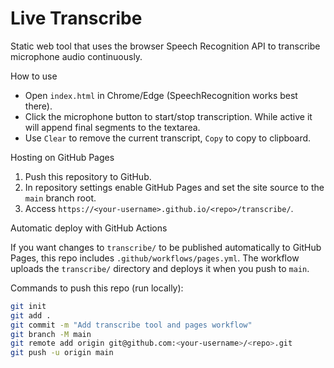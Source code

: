 # Live Transcribe

Static web tool that uses the browser Speech Recognition API to transcribe microphone audio continuously.

How to use

- Open `index.html` in Chrome/Edge (SpeechRecognition works best there).
- Click the microphone button to start/stop transcription. While active it will append final segments to the textarea.
- Use `Clear` to remove the current transcript, `Copy` to copy to clipboard.

Hosting on GitHub Pages

1. Push this repository to GitHub.
2. In repository settings enable GitHub Pages and set the site source to the `main` branch root.
3. Access `https://<your-username>.github.io/<repo>/transcribe/`.

Automatic deploy with GitHub Actions

If you want changes to `transcribe/` to be published automatically to GitHub Pages, this repo includes `.github/workflows/pages.yml`. The workflow uploads the `transcribe/` directory and deploys it when you push to `main`.

Commands to push this repo (run locally):

```bash
git init
git add .
git commit -m "Add transcribe tool and pages workflow"
git branch -M main
git remote add origin git@github.com:<your-username>/<repo>.git
git push -u origin main
```


